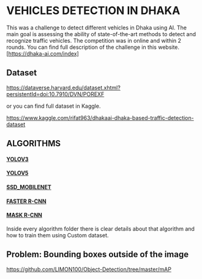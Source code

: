 # VEHICLES DETECTION IN DHAKA

This was a challenge to detect different vehicles in Dhaka using AI. The main goal is assessing the ability of state-of-the-art methods to detect and recognize traffic vehicles. The competition was in online and within 2 rounds. You can find full description of the challenge in this website. 
[https://dhaka-ai.com/index]


## Dataset

https://dataverse.harvard.edu/dataset.xhtml?persistentId=doi:10.7910/DVN/POREXF

or you can find full dataset in Kaggle.

https://www.kaggle.com/rifat963/dhakaai-dhaka-based-traffic-detection-dataset



## ALGORITHMS

#### <a href="https://github.com/LIMON100/Dhaka-AI/tree/master/YoloV3">YOLOV3</a>

#### <a href="https://github.com/LIMON100/Dhaka-AI/tree/master/YoloV5">YOLOV5</a>

#### <a href="https://github.com/LIMON100/Dhaka-AI/tree/master/Ssd_Mobilent_v1">SSD_MOBILENET</a>

#### <a href="https://github.com/LIMON100/Dhaka-AI_Object-Detection/tree/master/Faster-r-cnn">FASTER R-CNN</a>

#### <a href="https://github.com/LIMON100/Image-Segmentation">MASK R-CNN</a>


Inside every algorithm folder there is clear details about that algorithm and how to train them using Custom dataset.


## Problem: Bounding boxes outside of the image

https://github.com/LIMON100/Object-Detection/tree/master/mAP

